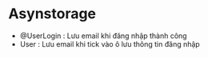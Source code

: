
# Asynstorage
- @UserLogin : Lưu email khi đăng nhập thành công
- User : Lưu email khi tick vào ô lưu thông tin đăng nhập
